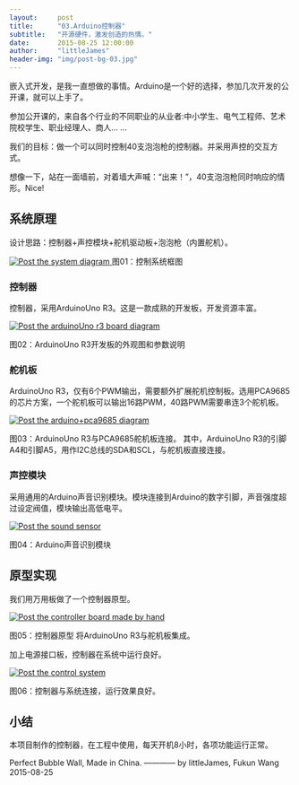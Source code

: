 ```yaml
---
layout:     post
title:      "03.Arduino控制器"
subtitle:   "开源硬件，激发创造的热情。"
date:       2015-08-25 12:00:00
author:     "littleJames"
header-img: "img/post-bg-03.jpg"
---
```


<p>嵌入式开发，是我一直想做的事情。Arduino是一个好的选择，参加几次开发的公开课，就可以上手了。</p>

<span class="caption text-muted">参加公开课的，来自各个行业的不同职业的从业者:中小学生、电气工程师、艺术院校学生、职业经理人、商人... ...</span>

<p>我们的目标：做一个可以同时控制40支泡泡枪的控制器。并采用声控的交互方式。</p>

<span class="caption text-muted">想像一下，站在一面墙前，对着墙大声喊：“出来！”，40支泡泡枪同时响应的情形。Nice!</span>

<h2 class="section-heading">系统原理</h2>

<p> 设计思路：控制器+声控模块+舵机驱动板+泡泡枪（内置舵机）。</p>
<a href="#">
    <img src="{{ site.baseurl }}/img/post-03-the_system_diagram.jpg" alt="Post the system diagram">
</a>
<span class="caption text-muted">图01：控制系统框图</span>

<h3>控制器</h3>
<p>控制器，采用ArduinoUno R3。这是一款成熟的开发板，开发资源丰富。</p>

<a href="#">
    <img src="{{ site.baseurl }}/img/post-03-arduinouno_r3.jpg" alt="Post the arduinoUno r3 board diagram">
</a>

<span class="caption text-muted">图02：ArduinoUno R3开发板的外观图和参数说明</span>

<h3>舵机板</h3>
<p>ArduinoUno R3，仅有6个PWM输出，需要额外扩展舵机控制板。选用PCA9685的芯片方案，一个舵机板可以输出16路PWM，40路PWM需要串连3个舵机板。</p>

<a href="#">
    <img src="{{ site.baseurl }}/img/post-03-arduino+pca9685.jpg" alt="Post the arduino+pca9685 diagram">
</a>

<span class="caption text-muted">图03：ArduinoUno R3与PCA9685舵机板连接。</span>
<span class="caption text-muted">其中，ArduinoUno R3的引脚A4和引脚A5，用作I2C总线的SDA和SCL，与舵机板直接连接。</span>

<h3>声控模块</h3>

<p>采用通用的Arduino声音识别模块。模块连接到Arduino的数字引脚，声音强度超过设定阀值，模块输出高低电平。</p>

<a href="#">
    <img src="{{ site.baseurl }}/img/post-03-sound_sensor.jpg" alt="Post the sound sensor">
</a>

<span class="caption text-muted">图04：Arduino声音识别模块</span>


<h2 class="section-heading">原型实现</h2>

<p>我们用万用板做了一个控制器原型。</p>
<a href="#">
    <img src="{{ site.baseurl }}/img/post-03-the_controller_board.jpg" alt="Post the controller board made by hand">
</a>

<span class="caption text-muted">图05：控制器原型 将ArduinoUno R3与舵机板集成。</span>

<p>加上电源接口板，控制器在系统中运行良好。</p>

<a href="#">
    <img src="{{ site.baseurl }}/img/post-03-the_control_system.jpg" alt="Post the control system">
</a>

<span class="caption text-muted">图06：控制器与系统连接，运行效果良好。</span>

<h2 class="section-heading">小结</h2>

<p>本项目制作的控制器，在工程中使用，每天开机8小时，各项功能运行正常。</p>


<span class="caption text-muted">Perfect Bubble Wall, Made in China. ———— by littleJames, Fukun Wang 2015-08-25</span>
